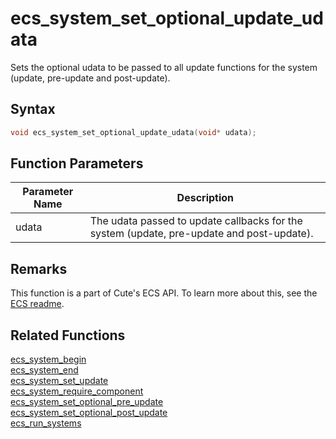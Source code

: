 # ecs_system_set_optional_update_udata

Sets the optional udata to be passed to all update functions for the system (update, pre-update and post-update).

## Syntax

```cpp
void ecs_system_set_optional_update_udata(void* udata);
```

## Function Parameters

Parameter Name | Description
--- | ---
udata | The udata passed to update callbacks for the system (update, pre-update and post-update).

## Remarks

This function is a part of Cute's ECS API. To learn more about this, see the [ECS readme](https://github.com/RandyGaul/cute_framework/blob/master/docs/ecs/README.md).

## Related Functions

[ecs_system_begin](https://github.com/RandyGaul/cute_framework/blob/master/docs/ecs/ecs_system_begin.md)  
[ecs_system_end](https://github.com/RandyGaul/cute_framework/blob/master/docs/ecs/ecs_system_end.md)  
[ecs_system_set_update](https://github.com/RandyGaul/cute_framework/blob/master/docs/ecs/ecs_system_set_update.md)  
[ecs_system_require_component](https://github.com/RandyGaul/cute_framework/blob/master/docs/ecs/ecs_system_require_component.md)  
[ecs_system_set_optional_pre_update](https://github.com/RandyGaul/cute_framework/blob/master/docs/ecs/ecs_system_set_optional_pre_update.md)  
[ecs_system_set_optional_post_update](https://github.com/RandyGaul/cute_framework/blob/master/docs/ecs/ecs_system_set_optional_post_update.md)  
[ecs_run_systems](https://github.com/RandyGaul/cute_framework/blob/master/docs/ecs/ecs_run_systems.md)  
